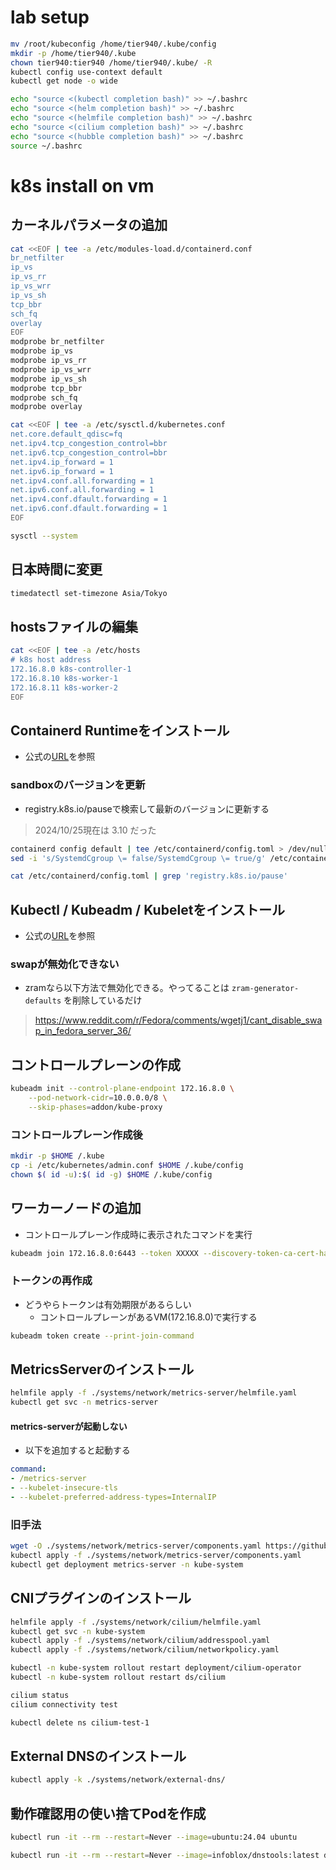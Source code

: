 # lab setup
```bash
mv /root/kubeconfig /home/tier940/.kube/config
mkdir -p /home/tier940/.kube
chown tier940:tier940 /home/tier940/.kube/ -R
kubectl config use-context default
kubectl get node -o wide

echo "source <(kubectl completion bash)" >> ~/.bashrc
echo "source <(helm completion bash)" >> ~/.bashrc
echo "source <(helmfile completion bash)" >> ~/.bashrc
echo "source <(cilium completion bash)" >> ~/.bashrc
echo "source <(hubble completion bash)" >> ~/.bashrc
source ~/.bashrc
```

# k8s install on vm
## カーネルパラメータの追加
```bash
cat <<EOF | tee -a /etc/modules-load.d/containerd.conf
br_netfilter
ip_vs
ip_vs_rr
ip_vs_wrr
ip_vs_sh
tcp_bbr
sch_fq
overlay
EOF
modprobe br_netfilter
modprobe ip_vs
modprobe ip_vs_rr
modprobe ip_vs_wrr
modprobe ip_vs_sh
modprobe tcp_bbr
modprobe sch_fq
modprobe overlay

cat <<EOF | tee -a /etc/sysctl.d/kubernetes.conf
net.core.default_qdisc=fq
net.ipv4.tcp_congestion_control=bbr
net.ipv6.tcp_congestion_control=bbr
net.ipv4.ip_forward = 1
net.ipv6.ip_forward = 1
net.ipv4.conf.all.forwarding = 1
net.ipv6.conf.all.forwarding = 1
net.ipv4.conf.dfault.forwarding = 1
net.ipv6.conf.dfault.forwarding = 1
EOF

sysctl --system
```

## 日本時間に変更
```bash
timedatectl set-timezone Asia/Tokyo
```

## hostsファイルの編集
```bash
cat <<EOF | tee -a /etc/hosts
# k8s host address
172.16.8.0 k8s-controller-1
172.16.8.10 k8s-worker-1
172.16.8.11 k8s-worker-2
EOF
```

## Containerd Runtimeをインストール
- 公式の[URL](https://github.com/containerd/containerd/blob/main/docs/getting-started.md)を参照

### sandboxのバージョンを更新
- registry.k8s.io/pauseで検索して最新のバージョンに更新する
> 2024/10/25現在は 3.10 だった
```bash
containerd config default | tee /etc/containerd/config.toml > /dev/null 2>&1 
sed -i 's/SystemdCgroup \= false/SystemdCgroup \= true/g' /etc/containerd/config.toml

cat /etc/containerd/config.toml | grep 'registry.k8s.io/pause'
```

## Kubectl / Kubeadm / Kubeletをインストール
- 公式の[URL](https://kubernetes.io/docs/setup/production-environment/tools/kubeadm/install-kubeadm/)を参照

### swapが無効化できない
- zramなら以下方法で無効化できる。やってることは `zram-generator-defaults` を削除しているだけ
> https://www.reddit.com/r/Fedora/comments/wgetj1/cant_disable_swap_in_fedora_server_36/

## コントロールプレーンの作成
```bash
kubeadm init --control-plane-endpoint 172.16.8.0 \
    --pod-network-cidr=10.0.0.0/8 \
    --skip-phases=addon/kube-proxy
```

### コントロールプレーン作成後
```bash
mkdir -p $HOME /.kube
cp -i /etc/kubernetes/admin.conf $HOME /.kube/config
chown $( id -u):$( id -g) $HOME /.kube/config
```

## ワーカーノードの追加
- コントロールプレーン作成時に表示されたコマンドを実行
```bash
kubeadm join 172.16.8.0:6443 --token XXXXX --discovery-token-ca-cert-hash sha256:YYYY
```

### トークンの再作成
- どうやらトークンは有効期限があるらしい
    - コントロールプレーンがあるVM(172.16.8.0)で実行する
```bash
kubeadm token create --print-join-command
```

## MetricsServerのインストール
```bash
helmfile apply -f ./systems/network/metrics-server/helmfile.yaml
kubectl get svc -n metrics-server
```

#### metrics-serverが起動しない
- 以下を追加すると起動する
```yaml
command:
- /metrics-server
- --kubelet-insecure-tls
- --kubelet-preferred-address-types=InternalIP
```

### 旧手法
```bash
wget -O ./systems/network/metrics-server/components.yaml https://github.com/kubernetes-sigs/metrics-server/releases/download/v0.7.2/components.yaml
kubectl apply -f ./systems/network/metrics-server/components.yaml
kubectl get deployment metrics-server -n kube-system
```

## CNIプラグインのインストール
```bash
helmfile apply -f ./systems/network/cilium/helmfile.yaml
kubectl get svc -n kube-system
kubectl apply -f ./systems/network/cilium/addresspool.yaml
kubectl apply -f ./systems/network/cilium/networkpolicy.yaml

kubectl -n kube-system rollout restart deployment/cilium-operator
kubectl -n kube-system rollout restart ds/cilium

cilium status
cilium connectivity test

kubectl delete ns cilium-test-1
```

## External DNSのインストール
```bash
kubectl apply -k ./systems/network/external-dns/
```

## 動作確認用の使い捨てPodを作成
```bash
kubectl run -it --rm --restart=Never --image=ubuntu:24.04 ubuntu

kubectl run -it --rm --restart=Never --image=infoblox/dnstools:latest dnstools
```
